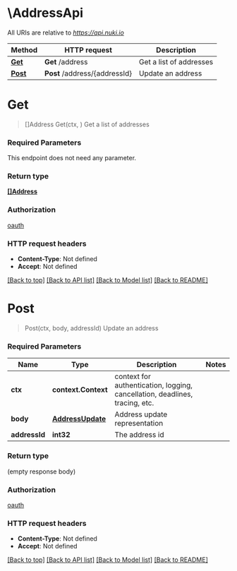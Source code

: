 # \AddressApi

All URIs are relative to *https://api.nuki.io*

Method | HTTP request | Description
------------- | ------------- | -------------
[**Get**](AddressApi.md#Get) | **Get** /address | Get a list of addresses
[**Post**](AddressApi.md#Post) | **Post** /address/{addressId} | Update an address


# **Get**
> []Address Get(ctx, )
Get a list of addresses



### Required Parameters
This endpoint does not need any parameter.

### Return type

[**[]Address**](Address.md)

### Authorization

[oauth](../README.md#oauth)

### HTTP request headers

 - **Content-Type**: Not defined
 - **Accept**: Not defined

[[Back to top]](#) [[Back to API list]](../README.md#documentation-for-api-endpoints) [[Back to Model list]](../README.md#documentation-for-models) [[Back to README]](../README.md)

# **Post**
> Post(ctx, body, addressId)
Update an address



### Required Parameters

Name | Type | Description  | Notes
------------- | ------------- | ------------- | -------------
 **ctx** | **context.Context** | context for authentication, logging, cancellation, deadlines, tracing, etc.
  **body** | [**AddressUpdate**](AddressUpdate.md)| Address update representation | 
  **addressId** | **int32**| The address id | 

### Return type

 (empty response body)

### Authorization

[oauth](../README.md#oauth)

### HTTP request headers

 - **Content-Type**: Not defined
 - **Accept**: Not defined

[[Back to top]](#) [[Back to API list]](../README.md#documentation-for-api-endpoints) [[Back to Model list]](../README.md#documentation-for-models) [[Back to README]](../README.md)

